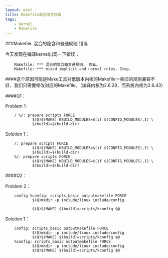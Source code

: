 ```yaml
---
layout: post
title: Makefile混合隐含错误
tags:
    - kernel
    - Makefile
---
```


###Makefile: 混合的隐含和普通规则 错误


今天发现在编译kernel出现一下错误：
>
        Makefile: *** 混合的隐含和普通规则。 停止。
        Makefile: *** mixed implicit and normal rules. Stop.

####这个原因可能是Make工具对低版本内核的Makefile一些旧的规则兼容不好，我们只需要修改对应的Makefile。（编译内核为2.6.28，而系统内核为2.6.43）

####Q1：

Problem 1:
>
        / %/: prepare scripts FORCE
                $(Q)$(MAKE) KBUILD_MODULES=$(if $(CONFIG_MODULES),1) \
                $(build)=$(build-dir)
Solution 1：
>
        /: prepare scripts FORCE
                $(Q)$(MAKE) KBUILD_MODULES=$(if $(CONFIG_MODULES),1) \
                $(build)=$(build-dir)
        %/: prepare scripts FORCE
                $(Q)$(MAKE) KBUILD_MODULES=$(if $(CONFIG_MODULES),1) \
                $(build)=$(build-dir)

####Q2：

Problem 2：
>
        config %config: scripts_basic outputmakefile FORCE
                $(Q)mkdir -p include/linux include/config

                $(Q)$(MAKE) $(build)=scripts/kconfig $@
Solution 1：
>
        config: scripts_basic outputmakefile FORCE
                $(Q)mkdir -p include/linux include/config
                $(Q)$(MAKE) $(build)=scripts/kconfig $@
        %config: scripts_basic outputmakefile FORCE
                $(Q)mkdir -p include/linux include/config
                $(Q)$(MAKE) $(build)=scripts/kconfig $@

